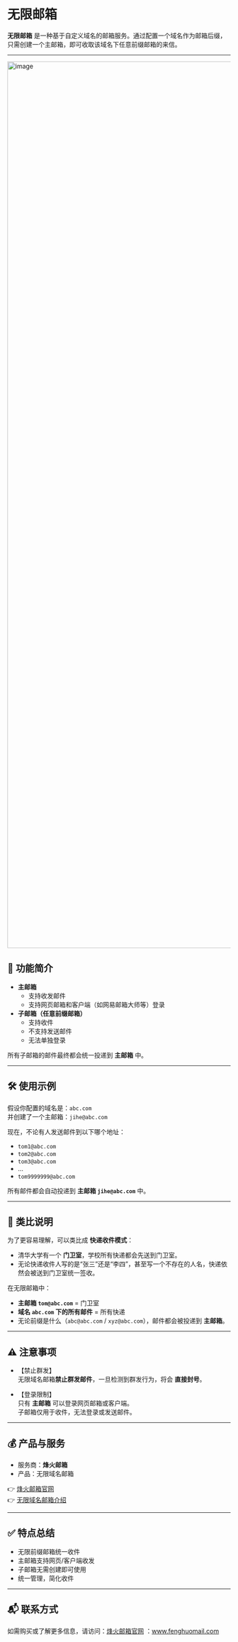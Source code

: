 # 无限邮箱

**无限邮箱** 是一种基于自定义域名的邮箱服务。通过配置一个域名作为邮箱后缀，只需创建一个主邮箱，即可收取该域名下任意前缀邮箱的来信。  

---
<img width="3400" height="2000" alt="image" src="https://github.com/user-attachments/assets/451108f4-7599-4445-9c5a-86665e6736c6" />

## 📌 功能简介

- **主邮箱**  
  - 支持收发邮件  
  - 支持网页邮箱和客户端（如网易邮箱大师等）登录  
- **子邮箱（任意前缀邮箱）**  
  - 支持收件  
  - 不支持发送邮件  
  - 无法单独登录  

所有子邮箱的邮件最终都会统一投递到 **主邮箱** 中。

---

## 🛠 使用示例

假设你配置的域名是：`abc.com`  
并创建了一个主邮箱：`jihe@abc.com`

现在，不论有人发送邮件到以下哪个地址：

- `tom1@abc.com`
- `tom2@abc.com`
- `tom3@abc.com`
- ...
- `tom9999999@abc.com`

所有邮件都会自动投递到 **主邮箱 `jihe@abc.com`** 中。

---

## 📖 类比说明

为了更容易理解，可以类比成 **快递收件模式**：

- 清华大学有一个 **门卫室**，学校所有快递都会先送到门卫室。  
- 无论快递收件人写的是“张三”还是“李四”，甚至写一个不存在的人名，快递依然会被送到门卫室统一签收。  

在无限邮箱中：  
- **主邮箱 `tom@abc.com`** = 门卫室  
- **域名 `abc.com` 下的所有邮件** = 所有快递  
- 无论前缀是什么（`abc@abc.com` / `xyz@abc.com`），邮件都会被投递到 **主邮箱**。  

---

## ⚠️ 注意事项

- 【禁止群发】  
  无限域名邮箱**禁止群发邮件**，一旦检测到群发行为，将会 **直接封号**。  

- 【登录限制】  
  只有 **主邮箱** 可以登录网页邮箱或客户端。  
  子邮箱仅用于收件，无法登录或发送邮件。  

---

## 💰 产品与服务

- 服务商：**烽火邮箱**  
- 产品：无限域名邮箱   

👉 [烽火邮箱官网](https://www.fenghuomail.com)  
👉 [无限域名邮箱介绍](https://www.fenghuomail.com/%E6%97%A0%E9%99%90%E9%82%AE%E7%AE%B1.html)  

---

## ✅ 特点总结

- 无限前缀邮箱统一收件  
- 主邮箱支持网页/客户端收发  
- 子邮箱无需创建即可使用  
- 统一管理，简化收件  

---

## 📬 联系方式

如需购买或了解更多信息，请访问：[烽火邮箱官网](https://www.fenghuomail.com)   ：www.fenghuomail.com

